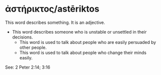 # ἀστήρικτος/astēriktos
This word describes something. It is an adjective.

* This word describes someone who is unstable or unsettled in their decisions.
    * This word is used to talk about people who are easily persuaded by other people.
    * This word is used to talk about people who change their minds easily. 

See: 2 Peter 2:14; 3:16
